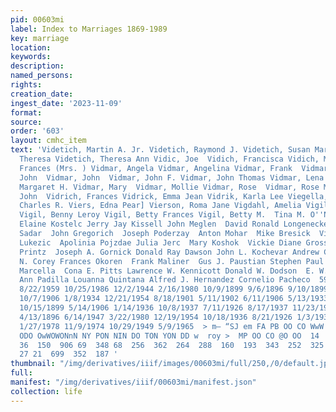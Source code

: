 ```yaml
---
pid: 00603mi
label: Index to Marriages 1869-1989
key: marriage
location: 
keywords: 
description: 
named_persons: 
rights: 
creation_date: 
ingest_date: '2023-11-09'
format: 
source: 
order: '603'
layout: cmhc_item
text: 'Videtich, Martin A. Jr. Videtich, Raymond J. Videtich, Susan Marcella Videtich,
  Theresa Videtich, Theresa Ann Vidic, Joe  Vidich, Francisca Vidich, Mary  Vidick,
  Frances (Mrs. ) Vidmar, Angela Vidmar, Angelina Vidmar, Frank  Vidmar, John  Vidmar,
  John  Vidmar, John  Vidmar, John F. Vidmar, John Thomas Vidmar, Lena  Vidmar, Luke  Vidmar,
  Margaret H. Vidmar, Mary  Vidmar, Mollie Vidmar, Rose  Vidmar, Rose Marie Vidreh,
  John  Vidrich, Frances Vidrick, Emma Jean Vidrik, Karla Lee Viegella, Barbara Viers,
  Charles R. Viers, Edna Pear] Vierson, Roma Jane Vigdahl, Amelia Vigil, Alfred Ezekiel
  Vigil, Benny Leroy Vigil, Betty Frances Vigil, Betty M.  Tina M. O''Neil] Carole
  Elaine Kostelc Jerry Jay Kissell John Meglen  David Ronald Longenecker Mary Strah  Ignatz
  Sadar  John Gregorich  Joseph Poderzay  Anton Mohar  Mike Bresick  Viola Cleator  Mary
  Lukezic  Apolinia Pojzdae Julia Jerc  Mary Koshok  Vickie Diane Gross Joe Zeitz  Louisa
  Printz  Joseph A. Gornick Donald Ray Dawson John L. Kochevar Andrew Champeau Charles
  N. Corey Frances Okoren  Frank Maliner  Gus J. Paustian Stephen Paul Schaefer Vincent
  Marcella  Cona E. Pitts Lawrence W. Kennicott Donald W. Dodson  E. W. Sizer  Barbara
  Ann Padilla Louanna Quintana Alfred J. Hernandez Cornelio Pacheco  593  10/16/1970
  8/22/1959 10/25/1986 12/2/1944 2/16/1980 10/9/1899 9/6/1896 9/10/1899 9/23/1952
  10/7/1906 1/8/1934 12/21/1954 8/18/1901 5/11/1902 6/11/1906 5/13/1933 8/24/1974
  10/15/1899 5/14/1906 1/14/1936 10/8/1937 7/11/1926 8/17/1937 11/23/1952 1/4/1920
  4/13/1896 6/14/1947 3/22/1980 12/19/1954 10/18/1936 8/21/1926 1/3/1939 8/14/1879
  1/27/1978 11/9/1974 10/29/1949 5/9/1965  > m— “SJ em FA PB OO CO WwW  — Oo D OHO
  ODO OwWOWONnN NY PON NIN DO TON YON DD w  roy >  MP OO CO @O OO  14  11  186 18
  36  150  906 69  348 68  256  362  264  288  160  193  343  252  325 71  339  304  360  170  354  258  107  336  188  921  292  327  172
  27 21  699  352  187 '
thumbnail: "/img/derivatives/iiif/images/00603mi/full/250,/0/default.jpg"
full: 
manifest: "/img/derivatives/iiif/00603mi/manifest.json"
collection: life
---
```

